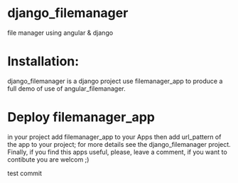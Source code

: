 # django_filemanager
file manager using angular &amp; django

# Installation:
django_filemanager is a django project use filemanager_app to produce a full demo of use of angular_filemanager.

# Deploy filemanager_app

in your project add filemanager_app to your Apps then add url_pattern of the app to your project; for more details see the django_filemanager project.
Finally, if you find this apps useful, please, leave a comment, if you want to contibute you are welcom ;)

test commit